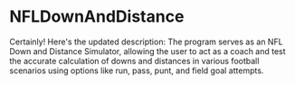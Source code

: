 # NFLDownAndDistance
Certainly! Here's the updated description:  The program serves as an NFL Down and Distance Simulator, allowing the user to act as a coach and test the accurate calculation of downs and distances in various football scenarios using options like run, pass, punt, and field goal attempts.
